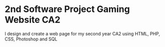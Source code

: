 # 2nd Software Project Gaming Website CA2 
 I design and create a web page for my second year CA2 using HTML, PHP, CSS, Photoshop and SQL
